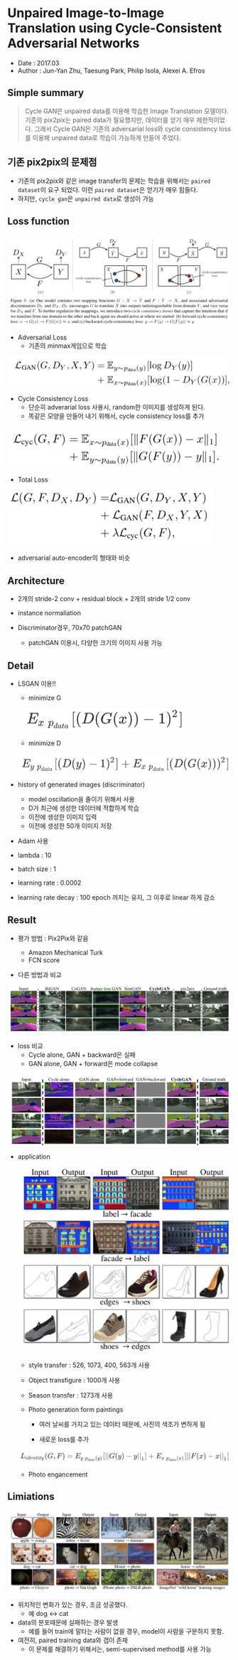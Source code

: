 # Unpaired Image-to-Image Translation using Cycle-Consistent Adversarial Networks

- Date : 2017.03 
- Author : Jun-Yan Zhu, Taesung Park, Philip Isola, Alexei A. Efros



## Simple summary

>Cycle GAN은 unpaired data를 이용해 학습한 Image Translation 모델이다. 기존의 pix2pix는 paired data가 필요했지만, 데이터를 얻기 매우 제한적이었다. 그래서 Cycle GAN은 기존의 adversarial loss와 cycle consistency loss를 이용해 unpaired data로 학습이 가능하게 만들어 주었다. 



## 기존 pix2pix의 문제점

- 기존의 pix2pix와 같은 image transfer의 문제는 학습을 위해서는 `paired dataset`이 요구 되었다. 이런 `paired dataset`은 얻기가 매우 힘들다.
- 하지만, `cycle gan`은 `unpaired data`로 생성이 가능



## Loss function

![](../../images/cycle_1.png)


- Adversarial Loss
  - 기존의 minmax게임으로 학습

![](../../images/cycle_3.png)

- Cycle Consistency Loss 
  - 단순히 adverarial loss 사용시, random한 이미지를 생성하게 된다.
  - 똑같은 모양을 만들어 내기 위해서, cycle consistency loss를 추가

![](../../images/cycle_4.png)

- Total Loss

![](../../images/cycle_2.png)

- adversarial auto-encoder의 형태와 비슷



## Architecture

- 2개의 stride-2 conv + residual block + 2개의 stride 1/2 conv
- instance normaliation



- Discriminator경우, 70x70 patchGAN
  - patchGAN 이용시, 다양한 크기의 이미지 사용 가능



## Detail

- LSGAN 이용!!

  - minimize G

  ![](../../images/cycle_5.png)

  - minimize D

  ![](../../images/cycle_6.png)



- history of generated images (discriminator)
  - model oscillation을 줄이기 위해서 사용
  - D가 최근에 생성한 데이터에 적합하게 학습
  - 이전에 생성한 이미지 입력
  - 이전에 생성한 50개 이미지 저장



- Adam 사용
- lambda : 10
- batch size : 1
- learning rate : 0.0002
- learning rate decay : 100 epoch 까지는 유지, 그 이후로 linear 하게 감소



## Result

- 평가 방법 : Pix2Pix와 같음
  - Amazon Mechanical Turk
  - FCN score



- 다른 방법과 비교

![](../../images/cycle_7.png)



- loss 비교
  - Cycle alone, GAN + backward은 실패
  - GAN alone, GAN + forward은 mode collapse

![](../../images/cycle_8.png)



- application

  ![](../../images/cycle_11.png)

  - style transfer : 526, 1073, 400, 563개 사용

  - Object transfigure : 1000개 사용

  - Season transfer : 1273개 사용

  - Photo generation form paintings

    - 여러 날씨를 가지고 있는 데이터 때문에, 사진의 색조가 변하게 됨

    - 새로운 loss를 추가

  ![](../../images/cycle_9.png)

  - Photo engancement



## Limiations

![](../../images/cycle_10.png)

- 위치적인 변화가 있는 경우, 조금 성공했다.
  - 예 dog <-> cat
- data의 분포때문에 실패하는 경우 발생
  - 예를 들어 train에 말타는 사람이 없을 경우, model이 사람을 구분하지 못함.
- 여전히, paired training data와 갭이 존재
  - 이 문제를 해결하기 위해서는, semi-supervised method를 사용 가능